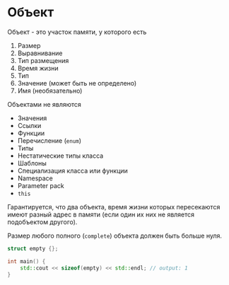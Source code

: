 # Объект

Объект - это участок памяти, у которого есть

1. Размер
2. Выравнивание
3. Тип размещения
4. Время жизни
5. Тип
6. Значение (может быть не определено)
7. Имя (необязательно)

Объектами не являются
* Значения
* Ссылки
* Функции
* Перечисление (`enum`)
* Типы
* Нестатические типы класса
* Шаблоны
* Специализация класса или функции
* Namespace
* Parameter pack
* `this`

Гарантируется, что два объекта, время жизни которых пересекаются имеют разный адрес в памяти (если один их них не является подобъектом другого).

Размер любого полного (`complete`) объекта должен быть больше нуля.

```cpp
struct empty {};

int main() {
    std::cout << sizeof(empty) << std::endl; // output: 1
}
```

